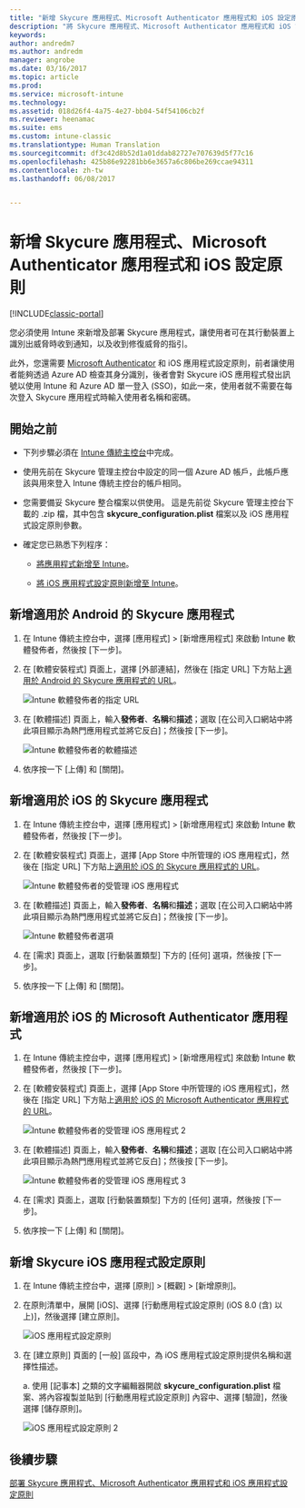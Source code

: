 ```yaml
---
title: "新增 Skycure 應用程式、Microsoft Authenticator 應用程式和 iOS 設定原則"
description: "將 Skycure 應用程式、Microsoft Authenticator 應用程式和 iOS 設定原則新增至 Intune 傳統主控台。"
keywords: 
author: andredm7
ms.author: andredm
manager: angrobe
ms.date: 03/16/2017
ms.topic: article
ms.prod: 
ms.service: microsoft-intune
ms.technology: 
ms.assetid: 018d26f4-4a75-4e27-bb04-54f54106cb2f
ms.reviewer: heenamac
ms.suite: ems
ms.custom: intune-classic
ms.translationtype: Human Translation
ms.sourcegitcommit: df3c42d8b52d1a01ddab82727e707639d5f77c16
ms.openlocfilehash: 425b86e92281bb6e3657a6c806be269ccae94311
ms.contentlocale: zh-tw
ms.lasthandoff: 06/08/2017


---
```


# <a name="add-skycure-apps-microsoft-authenticator-app-and-ios-configuration-policy"></a>新增 Skycure 應用程式、Microsoft Authenticator 應用程式和 iOS 設定原則

[!INCLUDE[classic-portal](../includes/classic-portal.md)]

您必須使用 Intune 來新增及部署 Skycure 應用程式，讓使用者可在其行動裝置上識別出威脅時收到通知，以及收到修復威脅的指引。

此外，您還需要 [Microsoft Authenticator](https://docs.microsoft.com/azure/multi-factor-authentication/end-user/microsoft-authenticator-app-how-to) 和 iOS 應用程式設定原則，前者讓使用者能夠透過 Azure AD 檢查其身分識別，後者會對 Skycure iOS 應用程式發出訊號以使用 Intune 和 Azure AD 單一登入 (SSO)，如此一來，使用者就不需要在每次登入 Skycure 應用程式時輸入使用者名稱和密碼。

## <a name="before-you-begin"></a>開始之前

-   下列步驟必須在 [Intune 傳統主控台](https://manage.microsoft.com/)中完成。

-   使用先前在 Skycure 管理主控台中設定的同一個 Azure AD 帳戶，此帳戶應該與用來登入 Intune 傳統主控台的帳戶相同。

-   您需要備妥 Skycure 整合檔案以供使用。 這是先前從 Skycure 管理主控台下載的 .zip 檔，其中包含 **skycure\_configuration.plist** 檔案以及 iOS 應用程式設定原則參數。

-   確定您已熟悉下列程序：

    -   [將應用程式新增至 Intune](/intune-classic/deploy-use/add-apps)。

    -   [將 iOS 應用程式設定原則新增至 Intune](/intune-classic/deploy-use/configure-ios-apps-with-mobile-app-configuration-policies-in-microsoft-intune)。

## <a name="to-add-the-skycure-app-for-android"></a>新增適用於 Android 的 Skycure 應用程式

1.  在 Intune 傳統主控台中，選擇 [應用程式] &gt; [新增應用程式] 來啟動 Intune 軟體發佈者，然後按 [下一步]。

2.  在 [軟體安裝程式] 頁面上，選擇 [外部連結]，然後在 [指定 URL] 下方貼上[適用於 Android 的 Skycure 應用程式的 URL](https://play.google.com/store/apps/details?id=com.skycure.skycure)。

    ![Intune 軟體發佈者的指定 URL](../media/mtp/skycure-add-apps-1.png)

3.  在 [軟體描述] 頁面上，輸入**發佈者**、**名稱**和**描述**；選取 [在公司入口網站中將此項目顯示為熱門應用程式並將它反白]；然後按 [下一步]。

    ![Intune 軟體發佈者的軟體描述](../media/mtp/skycure-add-apps-2.png)

4.  依序按一下 [上傳] 和 [關閉]。

## <a name="to-add-the-skycure-app-for-ios"></a>新增適用於 iOS 的 Skycure 應用程式

1.  在 Intune 傳統主控台中，選擇 [應用程式] &gt; [新增應用程式] 來啟動 Intune 軟體發佈者，然後按 [下一步]。

2.  在 [軟體安裝程式] 頁面上，選擇 [App Store 中所管理的 iOS 應用程式]，然後在 [指定 URL] 下方貼上[適用於 iOS 的 Skycure 應用程式的 URL](https://itunes.apple.com/us/app/skycure/id695620821?mt=8)。

    ![Intune 軟體發佈者的受管理 iOS 應用程式](../media/mtp/skycure-add-apps-3.png)

3.  在 [軟體描述] 頁面上，輸入**發佈者**、**名稱**和**描述**；選取 [在公司入口網站中將此項目顯示為熱門應用程式並將它反白]；然後按 [下一步]。

    ![Intune 軟體發佈者選項](../media/mtp/skycure-add-apps-4.png)

4.  在 [需求] 頁面上，選取 [行動裝置類型] 下方的 [任何] 選項，然後按 [下一步]。

5.  依序按一下 [上傳] 和 [關閉]。

## <a name="to-add-the-microsoft-authenticator-app-for-ios"></a>新增適用於 iOS 的 Microsoft Authenticator 應用程式

1.  在 Intune 傳統主控台中，選擇 [應用程式] &gt; [新增應用程式] 來啟動 Intune 軟體發佈者，然後按 [下一步]。

2.  在 [軟體安裝程式] 頁面上，選擇 [App Store 中所管理的 iOS 應用程式]，然後在 [指定 URL] 下方貼上[適用於 iOS 的 Microsoft Authenticator 應用程式的 URL](https://itunes.apple.com/us/app/microsoft-authenticator/id983156458?mt=8)。

    ![Intune 軟體發佈者的受管理 iOS 應用程式 2](../media/mtp/skycure-add-apps-5.png)

3.  在 [軟體描述] 頁面上，輸入**發佈者**、**名稱**和**描述**；選取 [在公司入口網站中將此項目顯示為熱門應用程式並將它反白]；然後按 [下一步]。

    ![Intune 軟體發佈者的受管理 iOS 應用程式 3](../media/mtp/skycure-add-apps-6.png)

4.  在 [需求] 頁面上，選取 [行動裝置類型] 下方的 [任何] 選項，然後按 [下一步]。

5.  依序按一下 [上傳] 和 [關閉]。

## <a name="to-add-the-skycure-ios-app-configuration-policy"></a>新增 Skycure iOS 應用程式設定原則

1.  在 Intune 傳統主控台中，選擇 [原則] &gt; [概觀] &gt; [新增原則]。

2.  在原則清單中，展開 [iOS]、選擇 [行動應用程式設定原則 (iOS 8.0 (含) 以上)]，然後選擇 [建立原則]。

    ![iOS 應用程式設定原則](../media/mtp/skycure-add-apps-7.png)

3.  在 [建立原則] 頁面的 [一般] 區段中，為 iOS 應用程式設定原則提供名稱和選擇性描述。

    a.  使用 [記事本] 之類的文字編輯器開啟 **skycure\_configuration.plist** 檔案、將內容複製並貼到 [行動應用程式設定原則] 內容中、選擇 [驗證]，然後選擇 [儲存原則]。

       ![iOS 應用程式設定原則 2](../media/mtp/skycure-add-apps-8.png)

## <a name="next-steps"></a>後續步驟

[部署 Skycure 應用程式、Microsoft Authenticator 應用程式和 iOS 應用程式設定原則](/intune-classic/deploy-use/deploy-skycure-apps-microsoft-authenticator-app-and-ios-app-configuration-policy)

